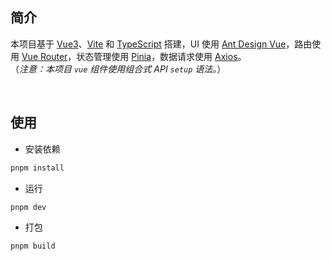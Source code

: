 ## 简介

本项目基于 [Vue3](https://cn.vuejs.org/guide/introduction.html)、[Vite](https://cn.vitejs.dev/guide/) 和 [TypeScript](https://www.typescriptlang.org/) 搭建，UI 使用 [Ant Design Vue](https://www.antdv.com/components/overview-cn)，路由使用 [Vue Router](https://router.vuejs.org/zh/introduction.html)，状态管理使用 [Pinia](https://pinia.web3doc.top/introduction.html)，数据请求使用 [Axios](https://www.axios-http.cn/docs/intro)。
<br/>
（_注意：本项目 `vue` 组件使用组合式 API `setup` 语法。_）

<br/>

## 使用

- 安装依赖

```bash
pnpm install
```

- 运行

```bash
pnpm dev
```

- 打包

```bash
pnpm build
```
